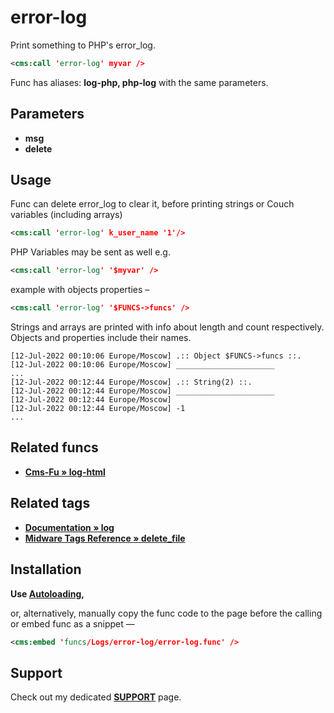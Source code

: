# error-log

Print something to PHP's error_log.

```xml
<cms:call 'error-log' myvar />
```

Func has aliases: **log-php, php-log** with the same parameters.

## Parameters

* **msg**
* **delete**

## Usage

Func can delete error_log to clear it, before printing strings or Couch variables (including arrays)

```xml
<cms:call 'error-log' k_user_name '1'/>
```

PHP Variables may be sent as well e.g.

```xml
<cms:call 'error-log' '$myvar' />
```

example with objects properties –

```xml
<cms:call 'error-log' '$FUNCS->funcs' />
```

Strings and arrays are printed with info about length and count respectively. Objects and properties include their names.

```
[12-Jul-2022 00:10:06 Europe/Moscow] .:: Object $FUNCS->funcs ::.
[12-Jul-2022 00:10:06 Europe/Moscow] ______________________
...
[12-Jul-2022 00:12:44 Europe/Moscow] .:: String(2) ::.
[12-Jul-2022 00:12:44 Europe/Moscow] ______________________
[12-Jul-2022 00:12:44 Europe/Moscow]
[12-Jul-2022 00:12:44 Europe/Moscow] -1
...
```

## Related funcs

* [**Cms-Fu &raquo; log-html**](https://github.com/trendoman/Cms-Fu/tree/master/Logs/log-html)

## Related tags

* [**Documentation &raquo; log**](https://docs.couchcms.com/tags-reference/log.html)
* [**Midware Tags Reference &raquo; delete_file**](https://github.com/trendoman/Midware/tree/main/tags-reference/delete_file.md)

## Installation

**Use [Autoloading](https://github.com/trendoman/Cms-Fu/tree/master/ADDON-FUNCS-ON-DEMAND.md),**

or, alternatively, manually copy the func code to the page before the calling or embed func as a snippet —

```xml
<cms:embed 'funcs/Logs/error-log/error-log.func' />
```

## Support

Check out my dedicated [**SUPPORT**](/SUPPORT.md) page.
